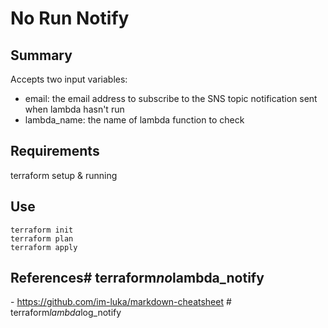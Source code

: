 # No Run Notify

## Summary
Accepts two input variables:
- email: the email address to subscribe to the SNS topic notification sent when lambda hasn't run
- lambda_name: the name of lambda function to check 

## Requirements
terraform setup & running

## Use
```shell
terraform init
terraform plan
terraform apply
```

## References#   t e r r a f o r m _ n o _ l a m b d a _ n o t i f y 
 - https://github.com/im-luka/markdown-cheatsheet
 
#   t e r r a f o r m _ l a m b d a _ l o g _ n o t i f y  
 